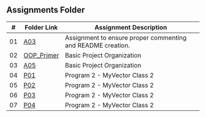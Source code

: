 ##  Assignments Folder

|   #   | Folder Link | Assignment Description |
| :---: | ----------- | ---------------------- |
|   01  |[A03](https://github.com/ErnuelTonge/2143-OOP-Tonge/tree/main/Assignments/A03)| Assignment to ensure proper commenting and README creation.                      |
|   02  |[OOP_Primer](https://github.com/ErnuelTonge/2143-OOP-Tonge/tree/main/Assignments/OOP_Primer)| Basic Project Organization |
|   03  |[A05](https://github.com/ErnuelTonge/2143-OOP-Tonge/tree/main/Assignments/A05)| Basic Project Organization |
|   04  |[P01](.        )| Program 2 - MyVector Class 2 |
|   05  |[P02](https://github.com/ErnuelTonge/2143-OOP-Tonge/tree/main/Assignments/P02)| Program 2 - MyVector Class 2 |
|   06  |[P03](https://github.com/ErnuelTonge/2143-OOP-Tonge/tree/main/Assignments/P03)| Program 2 - MyVector Class 2 |
|   07  |[P04](https://github.com/ErnuelTonge/2143-OOP-Tonge/tree/main/Assignments/P04)| Program 2 - MyVector Class 2 |


